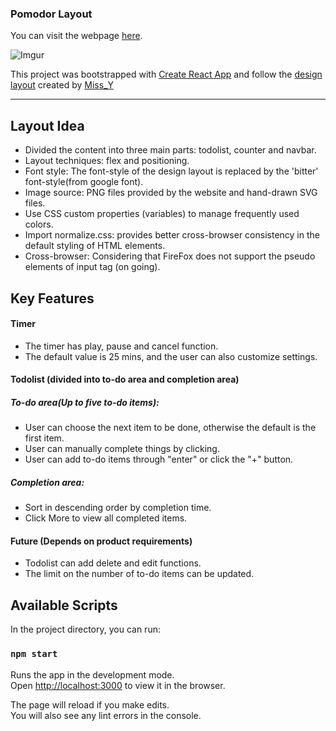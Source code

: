 ### Pomodor Layout

You can visit the webpage [here](https://harry811016.github.io/snapask-test/).

![Imgur](https://i.imgur.com/z7lgoJi.png)

This project was bootstrapped with [Create React App](https://github.com/facebook/create-react-app) and follow the [design layout](https://xd.adobe.com/spec/6580ddf6-aa24-4706-5622-c26ee7975161-13b1/screen/87717a9a-9896-440b-b4d5-4d4b954c83e4/specs/) created by [Miss_Y](https://challenge.thef2e.com/user/3115?schedule=2762#works-2762)

---

## Layout Idea

- Divided the content into three main parts: todolist, counter and navbar.
- Layout techniques: flex and positioning.
- Font style: The font-style of the design layout is replaced by the 'bitter' font-style(from google font).
- Image source: PNG files provided by the website and hand-drawn SVG files.
- Use CSS custom properties (variables) to manage frequently used colors.
- Import normalize.css: provides better cross-browser consistency in the default styling of HTML elements.
- Cross-browser: Considering that FireFox does not support the pseudo elements of input tag (on going).

## Key Features

#### Timer

- The timer has play, pause and cancel function.
- The default value is 25 mins, and the user can also customize settings.

#### Todolist (divided into to-do area and completion area)

##### To-do area(Up to five to-do items):

- User can choose the next item to be done, otherwise the default is the first item.
- User can manually complete things by clicking.
- User can add to-do items through "enter" or click the "+" button.

##### Completion area:

- Sort in descending order by completion time.
- Click More to view all completed items.

#### Future (Depends on product requirements)

- Todolist can add delete and edit functions.
- The limit on the number of to-do items can be updated.

## Available Scripts

In the project directory, you can run:

### `npm start`

Runs the app in the development mode.<br />
Open [http://localhost:3000](http://localhost:3000) to view it in the browser.

The page will reload if you make edits.<br />
You will also see any lint errors in the console.
